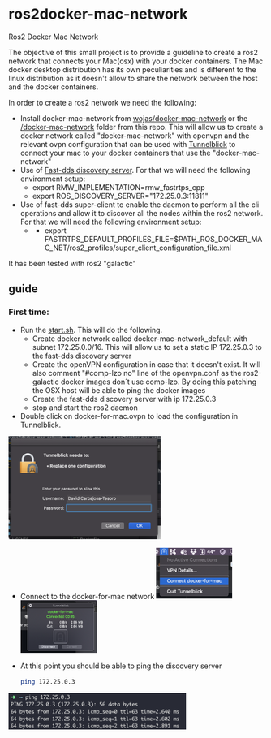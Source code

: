 # ros2docker-mac-network
Ros2 Docker Mac Network

The objective of this small project is to provide a guideline to create a ros2 network that connects your Mac(osx) with your docker containers. The Mac docker desktop distribution has its own peculiarities and is different to the linux distribution as it doesn't allow to share the network between the host and the docker containers.

In order to create a ros2 network we need the following:

- Install docker-mac-network from [wojas/docker-mac-network](https://github.com/wojas/docker-mac-network) or the [/docker-mac-network](docker-mac-network) folder from this repo. This will allow us to create a docker network called "docker-mac-network" with openvpn and the relevant ovpn configuration that can be used with [Tunnelblick](https://tunnelblick.net/downloads.html) to connect your mac to your docker containers that use the "docker-mac-network"
- Use of [Fast-dds discovery server](https://fast-dds.docs.eprosima.com/en/latest/fastdds/ros2/discovery_server/ros2_discovery_server.html). For that we will need the following environment setup:
  - export RMW_IMPLEMENTATION=rmw_fastrtps_cpp
  - export ROS_DISCOVERY_SERVER="172.25.0.3:11811"
- Use of fast-dds super-client to enable the daemon to perform all the cli operations and allow it to discover all the nodes within the ros2 network. For that we will need the following environment setup:
  -   - export FASTRTPS_DEFAULT_PROFILES_FILE=$PATH_ROS_DOCKER_MAC_NET/ros2_profiles/super_client_configuration_file.xml

It has been tested with ros2 "galactic"
## guide

### First time:
- Run the [start.sh](start.sh). This will do the following.
  - Create docker network called docker-mac-network_default with subnet 172.25.0.0/16. This will allow us to set a static IP 172.25.0.3 to the fast-dds discovery server
  - Create the openVPN configuration in case that it doesn't exist. It will also comment "#comp-lzo no" line of the openvpn.conf as the ros2-galactic docker images don´t use comp-lzo. By doing this patching the OSX host will be able to ping the docker images
  - Create the fast-dds discovery server with ip 172.25.0.3
  - stop and start the ros2 daemon
- Double click on docker-for-mac.ovpn to load the configuration in Tunnelblick.
<img src="images/tunnelblick-uploadconfig.png" alt="tunnelblick upload config" width="300"/>

- Connect to the docker-for-mac network
<img src="images/tunnelblick-connect.png" alt="tunnelblick connect" width="150"/><img src="images/tunnelblick-connected.png" alt="tunnelblick connected" width="150"/>

- At this point you should be able to ping the discovery server
  ```bash
  ping 172.25.0.3
  ```
<img src="images/ping.png" alt="ping fast-dds discovery server" width="350"/>



